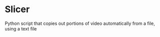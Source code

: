 # Slicer
Python script that copies out portions of video automatically from a file, using a text file
